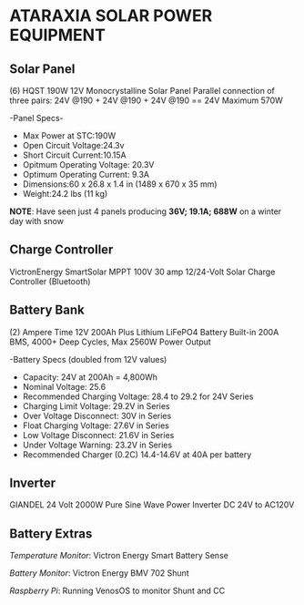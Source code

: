 # ATARAXIA SOLAR POWER EQUIPMENT

## Solar Panel

(6) HQST 190W 12V Monocrystalline Solar Panel 
Parallel connection of three pairs: 24V @190 + 24V @190 + 24V @190 == 24V Maximum 570W

-Panel Specs-
- Max Power at STC:190W
- Open Circuit Voltage:24.3v
- Short Circuit Current:10.15A
- Opitmum Operating Voltage: 20.3V
- Optimum Operating Current: 9.3A
- Dimensions:60 x 26.8 x 1.4 in (1489 x 670 x 35 mm)
- Weight:24.2 lbs (11 kg)

**NOTE**: Have seen just 4 panels producing **36V; 19.1A; 688W** on a winter day with snow


## Charge Controller

VictronEnergy SmartSolar MPPT 100V 30 amp 12/24-Volt Solar Charge Controller (Bluetooth)

## Battery Bank

(2) Ampere Time 12V 200Ah Plus Lithium LiFePO4 Battery 
Built-in 200A BMS, 4000+ Deep Cycles, Max 2560W Power Output

-Battery Specs (doubled from 12V values)
- Capacity: 24V at 200Ah = 4,800Wh
- Nominal Voltage: 25.6
- Recommended Charging Voltage: 28.4 to 29.2 for 24V Series
- Charging Limit Voltage: 29.2V in Series
- Over Voltage Disconnect: 30V in Series
- Float Charging Voltage: 27.6V in Series
- Low Voltage Disconnect: 21.6V in Series
- Under Voltage Warning: 23.2V in Series
- Recommended Charger (0.2C) 14.4-14.6V at 40A per battery


## Inverter

GIANDEL 24 Volt 2000W Pure Sine Wave Power Inverter DC 24V to AC120V

## Battery Extras

*Temperature Monitor*: Victron Energy Smart Battery Sense

*Battery Monitor*: Victron Energy BMV 702 Shunt

*Raspberry Pi*: Running VenosOS to monitor Shunt and CC



